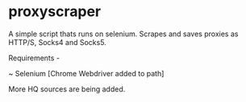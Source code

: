 # proxyscraper


A simple script thats runs on selenium.
Scrapes and saves proxies as HTTP/S, Socks4 and Socks5.

Requirements - 

~ Selenium [Chrome Webdriver added to path]


More HQ sources are being added.
